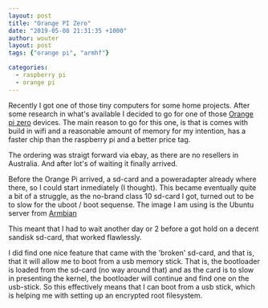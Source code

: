 ```yaml
---
layout: post
title: "Orange PI Zero"
date: "2019-05-08 21:31:35 +1000"
author: wouter
layout: post
tags: {"orange pi", "armhf"}

categories:
  - raspberry pi
  - orange pi
---
```

Recently I got one of those tiny computers for some home projects. After some research in what's available I decided to go for one of those [Orange pi zero](http://www.orangepi.org/orangepizero/) devices.
The main reason to go for this one, is that is comes with build in wifi and a reasonable amount of memory for my intention, has a faster chip than the raspberry pi and a better price tag.

The ordering was straigt forward via ebay, as there are no resellers in Australia. And after lot's of waiting it finally arrived.

Before the Orange Pi arrived, a sd-card and a poweradapter already where there, so I could start inmediately (I thought). This became eventually quite a bit of a struggle, as the no-brand class 10 sd-card I got, turned out to be to slow for the uboot / boot sequense. The image I am using is the Ubuntu server from [Armbian](https://www.armbian.com/orange-pi-zero/)

This meant that I had to wait another day or 2 before a got hold on a decent sandisk sd-card, that worked flawlessly.

I did find one nice feature that came with the 'broken' sd-card, and that is, that it will allow me to boot from a usb memory stick. That is, the bootloader is loaded from the sd-card (no way around that) and as the card is to slow in presenting the kernel, the bootloader will continue and find one on the usb-stick. So this effectively means that I can boot from a usb stick, which is helping me with setting up an encrypted root filesystem.
